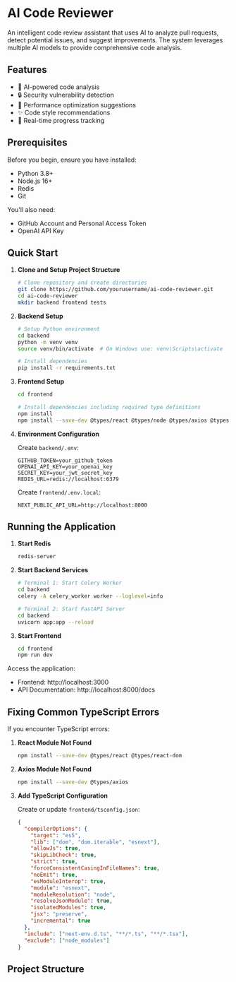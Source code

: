 # AI Code Reviewer

An intelligent code review assistant that uses AI to analyze pull requests, detect potential issues, and suggest improvements. The system leverages multiple AI models to provide comprehensive code analysis.

## Features

- 🤖 AI-powered code analysis
- 🔒 Security vulnerability detection
- 🚀 Performance optimization suggestions
- ✨ Code style recommendations
- 🔄 Real-time progress tracking

## Prerequisites

Before you begin, ensure you have installed:
- Python 3.8+
- Node.js 16+
- Redis
- Git

You'll also need:
- GitHub Account and Personal Access Token
- OpenAI API Key

## Quick Start

1. **Clone and Setup Project Structure**
   ```bash
   # Clone repository and create directories
   git clone https://github.com/yourusername/ai-code-reviewer.git
   cd ai-code-reviewer
   mkdir backend frontend tests
   ```

2. **Backend Setup**
   ```bash
   # Setup Python environment
   cd backend
   python -m venv venv
   source venv/bin/activate  # On Windows use: venv\Scripts\activate

   # Install dependencies
   pip install -r requirements.txt
   ```

3. **Frontend Setup**
   ```bash
   cd frontend

   # Install dependencies including required type definitions
   npm install
   npm install --save-dev @types/react @types/node @types/axios @types/react-dom
   ```

4. **Environment Configuration**

   Create `backend/.env`:
   ```env
   GITHUB_TOKEN=your_github_token
   OPENAI_API_KEY=your_openai_key
   SECRET_KEY=your_jwt_secret_key
   REDIS_URL=redis://localhost:6379
   ```

   Create `frontend/.env.local`:
   ```env
   NEXT_PUBLIC_API_URL=http://localhost:8000
   ```

## Running the Application

1. **Start Redis**
   ```bash
   redis-server
   ```

2. **Start Backend Services**
   ```bash
   # Terminal 1: Start Celery Worker
   cd backend
   celery -A celery_worker worker --loglevel=info

   # Terminal 2: Start FastAPI Server
   cd backend
   uvicorn app:app --reload
   ```

3. **Start Frontend**
   ```bash
   cd frontend
   npm run dev
   ```

Access the application:
- Frontend: http://localhost:3000
- API Documentation: http://localhost:8000/docs

## Fixing Common TypeScript Errors

If you encounter TypeScript errors:

1. **React Module Not Found**
   ```bash
   npm install --save-dev @types/react @types/react-dom
   ```

2. **Axios Module Not Found**
   ```bash
   npm install --save-dev @types/axios
   ```

3. **Add TypeScript Configuration**

   Create or update `frontend/tsconfig.json`:
   ```json
   {
     "compilerOptions": {
       "target": "es5",
       "lib": ["dom", "dom.iterable", "esnext"],
       "allowJs": true,
       "skipLibCheck": true,
       "strict": true,
       "forceConsistentCasingInFileNames": true,
       "noEmit": true,
       "esModuleInterop": true,
       "module": "esnext",
       "moduleResolution": "node",
       "resolveJsonModule": true,
       "isolatedModules": true,
       "jsx": "preserve",
       "incremental": true
     },
     "include": ["next-env.d.ts", "**/*.ts", "**/*.tsx"],
     "exclude": ["node_modules"]
   }
   ```

## Project Structure
